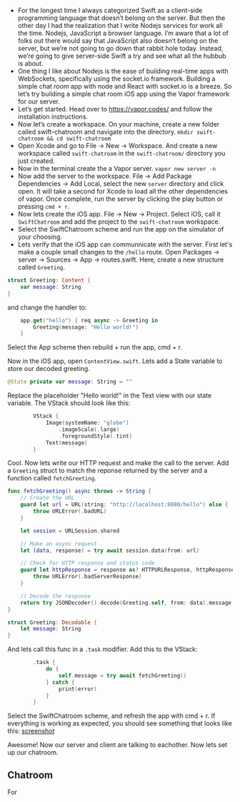 
- For the longest time I always categorized Swift as a client-side programming language that doesn’t belong on the server. But then the other day I had the realization that I write Nodejs services for work all the time. Nodejs, JavaScript a browser language. I’m aware that a lot of folks out there would say that JavaScript also doesn’t belong on the server, but we’re not going to go down that rabbit hole today. Instead, we’re going to give server-side Swift a try and see what all the hubbub is about. 
- One thing I like about Nodejs is the ease of building real-time apps with WebSockets, specifically using the  socket.io framework. Building a simple chat room app with node and React with socket.io is a breeze. So let’s try building a simple chat room iOS app using the Vapor framework for our server. 
- Let’s get started. Head over to https://vapor.codes/ and follow the installation instructions.
- Now let’s create a workspace. On your machine, create a new folder called swift-chatroom and navigate into the directory. `mkdir swift-chatroom && cd swift-chatroom`
- Open Xcode and go to File -> New -> Workspace. And create a new workspace called `swift-chatroom` in the `swift-chatroom/` directory you just created.
- Now in the terminal create the a Vapor server. `vapor new server -n`
- Now add the server to the workspace. File -> Add Package Dependencies -> Add Local, select the new `server` directory and click open. It will take a second for Xcode to load all the other dependencies of vapor. Once complete, run the server by clicking the play button or pressing `cmd + r`. 
- Now lets create the iOS app. File -> New -> Project. Select iOS, call it `SwiftChatroom` and add the project to the `swift-chatroom` workspace. 
- Select the SwiftChatroom scheme and run the app on the simulator of your choosing.
- Lets verify that the iOS app can communnicate with the server. First let's make a couple small changes to the `/hello` route. Open Packages -> server -> Sources -> App -> routes.swift. Here, create a new structure called `Greeting`. 

```swift
struct Greeting: Content {
    var message: String
}
```

and change the handler to: 

```swift
    app.get("hello") { req async -> Greeting in
        Greeting(message: "Hello world!")
    }
```

Select the App scheme then rebuild + run the app, cmd + r. 

Now in the iOS app, open `ContentView.swift`. Lets add a State variable to store our decoded greeting. 

```swift
@State private var message: String = ""
```  

Replace the placeholder "Hello world!" in the Text view with our state variable. The VStack should look like this:

```swift
        VStack {
            Image(systemName: "globe")
                .imageScale(.large)
                .foregroundStyle(.tint)
            Text(message)
        }
```

Cool. Now lets write our HTTP request and make the call to the server. Add a `Greeting` struct to match the reponse returned by the server and a function called `fetchGreeting`.

```swift
func fetchGreeting() async throws -> String {
    // Create the URL
    guard let url = URL(string: "http://localhost:8080/hello") else {
        throw URLError(.badURL)
    }

    let session = URLSession.shared

    // Make an async request
    let (data, response) = try await session.data(from: url)

    // Check for HTTP response and status code
    guard let httpResponse = response as? HTTPURLResponse, httpResponse.statusCode == 200 else {
        throw URLError(.badServerResponse)
    }

    // Decode the response
    return try JSONDecoder().decode(Greeting.self, from: data).message
}

struct Greeting: Decodable {
    let message: String
}
```

And lets call this func in a `.task` modifier. Add this to the VStack:

```swift
        .task {
            do {
                self.message = try await fetchGreeting()
            } catch {
                print(error)
            }
        }
```

Select the SwiftChatroom scheme, and refresh the app with cmd + r. If everything is working as expected, you should see something that looks like this: [screenshot](#)

Awesome! Now our server and client are talking to eachother. Now lets set up our chatroom.

## Chatroom

For 
 
